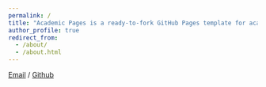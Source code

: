 ```yaml
---
permalink: /
title: "Academic Pages is a ready-to-fork GitHub Pages template for academic personal websites"
author_profile: true
redirect_from: 
  - /about/
  - /about.html
---
```



[Email](1120211157@bit.edu.cn) / [Github](https://github.com/JXR2003) 

